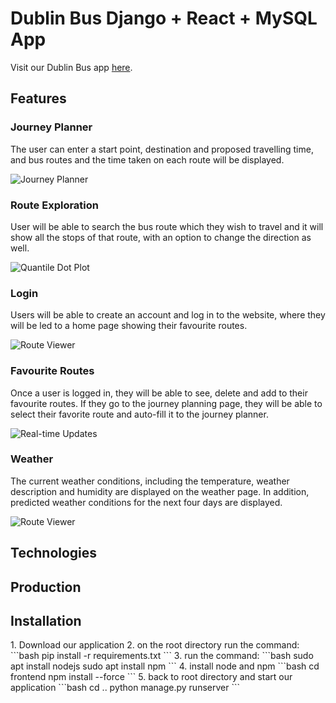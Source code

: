 # Dublin Bus Django + React + MySQL App


<Background>

Visit our Dublin Bus app [here](http://137.43.49.30/).

## Features

### Journey Planner

The user can enter a start point, destination and proposed travelling time, and bus routes and the time taken on each route will be displayed.
<Description>

![Journey Planner](Dublinbusapp/static/img/test.gif)

### Route Exploration

User will be able to search the bus route which they wish to travel and it will show all the stops of that route, with an option to change the direction as well. 

<Description>

![Quantile Dot Plot](dublinbus/main/static/img/qdp-features.gif)

### Login 

Users will be able to create an account and log in to the website, where they will be led to a home page showing their favourite routes.

<Description>

![Route Viewer](dublinbus/main/static/img/routes-features.gif)

### Favourite Routes

Once a user is logged in, they will be able to see, delete and add to their favourite routes. If they go to the journey planning page, they will be able to select their favorite route and auto-fill it to the journey planner. 

<Description>

![Real-time Updates](dublinbus/main/static/img/realtime-features.gif)

### Weather 

The current weather conditions, including the temperature, weather description and humidity are displayed on the weather page. In addition, predicted weather conditions for the next four days are displayed.

<Description>

![Route Viewer](dublinbus/main/static/img/routes-features.gif)


## Technologies

<Description>

## Production
<Deployment background>

## Installation

<Installation process>
 1. Download our application  
 2. on the root directory run the command:  
 ```bash
 pip install -r requirements.txt
 ```   
 3. run the command: 
  ```bash
 sudo apt install nodejs
 sudo apt install npm
  ```   
 4. install node and npm  
 ```bash
 cd frontend
 npm install --force
  ```   
 5. back to root directory and start our application  
  ```bash
cd ..
python manage.py runserver
  ``` 
